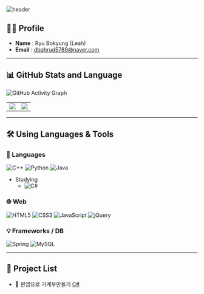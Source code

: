 <!-- Header -->
![header](https://capsule-render.vercel.app/api?type=Venom&height=350&text=Ryu's%20Repository&fontSize=50&fontAlign=50&stroke=000000)


## 👩‍💻 Profile
- **Name** : Ryu Bokyung (Leah)
- **Email** : dbqhrud5789@naver.com

---

## 📊 GitHub Stats and Language

![GitHub Activity Graph](https://github-readme-activity-graph.vercel.app/graph?username=Bokyung-R&theme=github-compact)

<table>
  <tr>
    <td>
      <img src="https://github-readme-stats.vercel.app/api?username=Bokyung-R&show_icons=true&theme=radical" />
    </td>
    <td>
      <img src="https://github-readme-stats.vercel.app/api/top-langs/?username=Bokyung-R&layout=compact&theme=radical" />
    </td>
  </tr>
</table>


---

## 🛠️ Using Languages & Tools

### 🔷 Languages
![C++](https://img.shields.io/badge/C++-00599C?style=for-the-badge&logo=c%2B%2B&logoColor=white)
![Python](https://img.shields.io/badge/Python-3776AB?style=for-the-badge&logo=python&logoColor=white)
![Java](https://img.shields.io/badge/Java-007396?style=for-the-badge&logo=java&logoColor=white)

- Studying
  - ![C#](https://img.shields.io/badge/C%23-239120?style=for-the-badge&logo=c-sharp&logoColor=white) 

### 🌐 Web
![HTML5](https://img.shields.io/badge/HTML5-E34F26?style=flat-square&logo=html5&logoColor=white)
![CSS3](https://img.shields.io/badge/CSS3-1572B6?style=flat-square&logo=css3&logoColor=white)
![JavaScript](https://img.shields.io/badge/JavaScript-F7DF1E?style=flat-square&logo=javascript&logoColor=black)
![jQuery](https://img.shields.io/badge/jQuery-0769AD?style=flat-square&logo=jquery&logoColor=white)

### 💡 Frameworks / DB
![Spring](https://img.shields.io/badge/Spring-6DB33F?style=flat-square&logo=spring&logoColor=white)
![MySQL](https://img.shields.io/badge/MySQL-00758F?style=flat-square&logo=mysql&logoColor=white)

---

## 🚀 Project List

- 📌 윈앱으로 가계부만들기 [C#](https://github.com/Bokyung-R/WinApp_toyproject)


